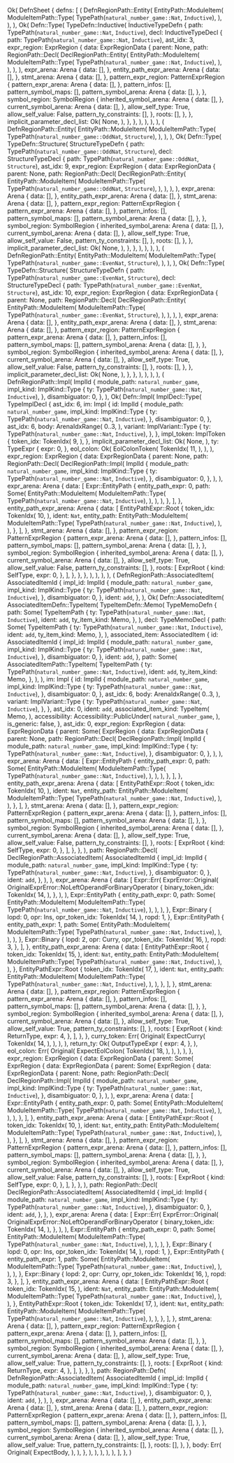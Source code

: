 Ok(
    DefnSheet {
        defns: [
            (
                DefnRegionPath::Entity(
                    EntityPath::ModuleItem(
                        ModuleItemPath::Type(
                            TypePath(`natural_number_game::Nat`, `Inductive`),
                        ),
                    ),
                ),
                Ok(
                    Defn::Type(
                        TypeDefn::Inductive(
                            InductiveTypeDefn {
                                path: TypePath(`natural_number_game::Nat`, `Inductive`),
                                decl: InductiveTypeDecl {
                                    path: TypePath(`natural_number_game::Nat`, `Inductive`),
                                    ast_idx: 3,
                                    expr_region: ExprRegion {
                                        data: ExprRegionData {
                                            parent: None,
                                            path: RegionPath::Decl(
                                                DeclRegionPath::Entity(
                                                    EntityPath::ModuleItem(
                                                        ModuleItemPath::Type(
                                                            TypePath(`natural_number_game::Nat`, `Inductive`),
                                                        ),
                                                    ),
                                                ),
                                            ),
                                            expr_arena: Arena {
                                                data: [],
                                            },
                                            entity_path_expr_arena: Arena {
                                                data: [],
                                            },
                                            stmt_arena: Arena {
                                                data: [],
                                            },
                                            pattern_expr_region: PatternExprRegion {
                                                pattern_expr_arena: Arena {
                                                    data: [],
                                                },
                                                pattern_infos: [],
                                                pattern_symbol_maps: [],
                                                pattern_symbol_arena: Arena {
                                                    data: [],
                                                },
                                            },
                                            symbol_region: SymbolRegion {
                                                inherited_symbol_arena: Arena {
                                                    data: [],
                                                },
                                                current_symbol_arena: Arena {
                                                    data: [],
                                                },
                                                allow_self_type: True,
                                                allow_self_value: False,
                                                pattern_ty_constraints: [],
                                            },
                                            roots: [],
                                        },
                                    },
                                    implicit_parameter_decl_list: Ok(
                                        None,
                                    ),
                                },
                            },
                        ),
                    ),
                ),
            ),
            (
                DefnRegionPath::Entity(
                    EntityPath::ModuleItem(
                        ModuleItemPath::Type(
                            TypePath(`natural_number_game::OddNat`, `Structure`),
                        ),
                    ),
                ),
                Ok(
                    Defn::Type(
                        TypeDefn::Structure(
                            StructureTypeDefn {
                                path: TypePath(`natural_number_game::OddNat`, `Structure`),
                                decl: StructureTypeDecl {
                                    path: TypePath(`natural_number_game::OddNat`, `Structure`),
                                    ast_idx: 9,
                                    expr_region: ExprRegion {
                                        data: ExprRegionData {
                                            parent: None,
                                            path: RegionPath::Decl(
                                                DeclRegionPath::Entity(
                                                    EntityPath::ModuleItem(
                                                        ModuleItemPath::Type(
                                                            TypePath(`natural_number_game::OddNat`, `Structure`),
                                                        ),
                                                    ),
                                                ),
                                            ),
                                            expr_arena: Arena {
                                                data: [],
                                            },
                                            entity_path_expr_arena: Arena {
                                                data: [],
                                            },
                                            stmt_arena: Arena {
                                                data: [],
                                            },
                                            pattern_expr_region: PatternExprRegion {
                                                pattern_expr_arena: Arena {
                                                    data: [],
                                                },
                                                pattern_infos: [],
                                                pattern_symbol_maps: [],
                                                pattern_symbol_arena: Arena {
                                                    data: [],
                                                },
                                            },
                                            symbol_region: SymbolRegion {
                                                inherited_symbol_arena: Arena {
                                                    data: [],
                                                },
                                                current_symbol_arena: Arena {
                                                    data: [],
                                                },
                                                allow_self_type: True,
                                                allow_self_value: False,
                                                pattern_ty_constraints: [],
                                            },
                                            roots: [],
                                        },
                                    },
                                    implicit_parameter_decl_list: Ok(
                                        None,
                                    ),
                                },
                            },
                        ),
                    ),
                ),
            ),
            (
                DefnRegionPath::Entity(
                    EntityPath::ModuleItem(
                        ModuleItemPath::Type(
                            TypePath(`natural_number_game::EvenNat`, `Structure`),
                        ),
                    ),
                ),
                Ok(
                    Defn::Type(
                        TypeDefn::Structure(
                            StructureTypeDefn {
                                path: TypePath(`natural_number_game::EvenNat`, `Structure`),
                                decl: StructureTypeDecl {
                                    path: TypePath(`natural_number_game::EvenNat`, `Structure`),
                                    ast_idx: 10,
                                    expr_region: ExprRegion {
                                        data: ExprRegionData {
                                            parent: None,
                                            path: RegionPath::Decl(
                                                DeclRegionPath::Entity(
                                                    EntityPath::ModuleItem(
                                                        ModuleItemPath::Type(
                                                            TypePath(`natural_number_game::EvenNat`, `Structure`),
                                                        ),
                                                    ),
                                                ),
                                            ),
                                            expr_arena: Arena {
                                                data: [],
                                            },
                                            entity_path_expr_arena: Arena {
                                                data: [],
                                            },
                                            stmt_arena: Arena {
                                                data: [],
                                            },
                                            pattern_expr_region: PatternExprRegion {
                                                pattern_expr_arena: Arena {
                                                    data: [],
                                                },
                                                pattern_infos: [],
                                                pattern_symbol_maps: [],
                                                pattern_symbol_arena: Arena {
                                                    data: [],
                                                },
                                            },
                                            symbol_region: SymbolRegion {
                                                inherited_symbol_arena: Arena {
                                                    data: [],
                                                },
                                                current_symbol_arena: Arena {
                                                    data: [],
                                                },
                                                allow_self_type: True,
                                                allow_self_value: False,
                                                pattern_ty_constraints: [],
                                            },
                                            roots: [],
                                        },
                                    },
                                    implicit_parameter_decl_list: Ok(
                                        None,
                                    ),
                                },
                            },
                        ),
                    ),
                ),
            ),
            (
                DefnRegionPath::Impl(
                    ImplId {
                        module_path: `natural_number_game`,
                        impl_kind: ImplKind::Type {
                            ty: TypePath(`natural_number_game::Nat`, `Inductive`),
                        },
                        disambiguator: 0,
                    },
                ),
                Ok(
                    Defn::Impl(
                        ImplDecl::Type(
                            TypeImplDecl {
                                ast_idx: 6,
                                im: Impl {
                                    id: ImplId {
                                        module_path: `natural_number_game`,
                                        impl_kind: ImplKind::Type {
                                            ty: TypePath(`natural_number_game::Nat`, `Inductive`),
                                        },
                                        disambiguator: 0,
                                    },
                                    ast_idx: 6,
                                    body: ArenaIdxRange(
                                        0..3,
                                    ),
                                    variant: ImplVariant::Type {
                                        ty: TypePath(`natural_number_game::Nat`, `Inductive`),
                                    },
                                },
                                impl_token: ImplToken {
                                    token_idx: TokenIdx(
                                        9,
                                    ),
                                },
                                implicit_parameter_decl_list: Ok(
                                    None,
                                ),
                                ty: TypeExpr {
                                    expr: 0,
                                },
                                eol_colon: Ok(
                                    EolColonToken(
                                        TokenIdx(
                                            11,
                                        ),
                                    ),
                                ),
                                expr_region: ExprRegion {
                                    data: ExprRegionData {
                                        parent: None,
                                        path: RegionPath::Decl(
                                            DeclRegionPath::Impl(
                                                ImplId {
                                                    module_path: `natural_number_game`,
                                                    impl_kind: ImplKind::Type {
                                                        ty: TypePath(`natural_number_game::Nat`, `Inductive`),
                                                    },
                                                    disambiguator: 0,
                                                },
                                            ),
                                        ),
                                        expr_arena: Arena {
                                            data: [
                                                Expr::EntityPath {
                                                    entity_path_expr: 0,
                                                    path: Some(
                                                        EntityPath::ModuleItem(
                                                            ModuleItemPath::Type(
                                                                TypePath(`natural_number_game::Nat`, `Inductive`),
                                                            ),
                                                        ),
                                                    ),
                                                },
                                            ],
                                        },
                                        entity_path_expr_arena: Arena {
                                            data: [
                                                EntityPathExpr::Root {
                                                    token_idx: TokenIdx(
                                                        10,
                                                    ),
                                                    ident: `Nat`,
                                                    entity_path: EntityPath::ModuleItem(
                                                        ModuleItemPath::Type(
                                                            TypePath(`natural_number_game::Nat`, `Inductive`),
                                                        ),
                                                    ),
                                                },
                                            ],
                                        },
                                        stmt_arena: Arena {
                                            data: [],
                                        },
                                        pattern_expr_region: PatternExprRegion {
                                            pattern_expr_arena: Arena {
                                                data: [],
                                            },
                                            pattern_infos: [],
                                            pattern_symbol_maps: [],
                                            pattern_symbol_arena: Arena {
                                                data: [],
                                            },
                                        },
                                        symbol_region: SymbolRegion {
                                            inherited_symbol_arena: Arena {
                                                data: [],
                                            },
                                            current_symbol_arena: Arena {
                                                data: [],
                                            },
                                            allow_self_type: True,
                                            allow_self_value: False,
                                            pattern_ty_constraints: [],
                                        },
                                        roots: [
                                            ExprRoot {
                                                kind: SelfType,
                                                expr: 0,
                                            },
                                        ],
                                    },
                                },
                            },
                        ),
                    ),
                ),
            ),
            (
                DefnRegionPath::AssociatedItem(
                    AssociatedItemId {
                        impl_id: ImplId {
                            module_path: `natural_number_game`,
                            impl_kind: ImplKind::Type {
                                ty: TypePath(`natural_number_game::Nat`, `Inductive`),
                            },
                            disambiguator: 0,
                        },
                        ident: `add`,
                    },
                ),
                Ok(
                    Defn::AssociatedItem(
                        AssociatedItemDefn::TypeItem(
                            TypeItemDefn::Memo(
                                TypeMemoDefn {
                                    path: Some(
                                        TypeItemPath {
                                            ty: TypePath(`natural_number_game::Nat`, `Inductive`),
                                            ident: `add`,
                                            ty_item_kind: Memo,
                                        },
                                    ),
                                    decl: TypeMemoDecl {
                                        path: Some(
                                            TypeItemPath {
                                                ty: TypePath(`natural_number_game::Nat`, `Inductive`),
                                                ident: `add`,
                                                ty_item_kind: Memo,
                                            },
                                        ),
                                        associated_item: AssociatedItem {
                                            id: AssociatedItemId {
                                                impl_id: ImplId {
                                                    module_path: `natural_number_game`,
                                                    impl_kind: ImplKind::Type {
                                                        ty: TypePath(`natural_number_game::Nat`, `Inductive`),
                                                    },
                                                    disambiguator: 0,
                                                },
                                                ident: `add`,
                                            },
                                            path: Some(
                                                AssociatedItemPath::TypeItem(
                                                    TypeItemPath {
                                                        ty: TypePath(`natural_number_game::Nat`, `Inductive`),
                                                        ident: `add`,
                                                        ty_item_kind: Memo,
                                                    },
                                                ),
                                            ),
                                            im: Impl {
                                                id: ImplId {
                                                    module_path: `natural_number_game`,
                                                    impl_kind: ImplKind::Type {
                                                        ty: TypePath(`natural_number_game::Nat`, `Inductive`),
                                                    },
                                                    disambiguator: 0,
                                                },
                                                ast_idx: 6,
                                                body: ArenaIdxRange(
                                                    0..3,
                                                ),
                                                variant: ImplVariant::Type {
                                                    ty: TypePath(`natural_number_game::Nat`, `Inductive`),
                                                },
                                            },
                                            ast_idx: 0,
                                            ident: `add`,
                                            associated_item_kind: TypeItem(
                                                Memo,
                                            ),
                                            accessibility: Accessibility::PublicUnder(
                                                `natural_number_game`,
                                            ),
                                            is_generic: false,
                                        },
                                        ast_idx: 0,
                                        expr_region: ExprRegion {
                                            data: ExprRegionData {
                                                parent: Some(
                                                    ExprRegion {
                                                        data: ExprRegionData {
                                                            parent: None,
                                                            path: RegionPath::Decl(
                                                                DeclRegionPath::Impl(
                                                                    ImplId {
                                                                        module_path: `natural_number_game`,
                                                                        impl_kind: ImplKind::Type {
                                                                            ty: TypePath(`natural_number_game::Nat`, `Inductive`),
                                                                        },
                                                                        disambiguator: 0,
                                                                    },
                                                                ),
                                                            ),
                                                            expr_arena: Arena {
                                                                data: [
                                                                    Expr::EntityPath {
                                                                        entity_path_expr: 0,
                                                                        path: Some(
                                                                            EntityPath::ModuleItem(
                                                                                ModuleItemPath::Type(
                                                                                    TypePath(`natural_number_game::Nat`, `Inductive`),
                                                                                ),
                                                                            ),
                                                                        ),
                                                                    },
                                                                ],
                                                            },
                                                            entity_path_expr_arena: Arena {
                                                                data: [
                                                                    EntityPathExpr::Root {
                                                                        token_idx: TokenIdx(
                                                                            10,
                                                                        ),
                                                                        ident: `Nat`,
                                                                        entity_path: EntityPath::ModuleItem(
                                                                            ModuleItemPath::Type(
                                                                                TypePath(`natural_number_game::Nat`, `Inductive`),
                                                                            ),
                                                                        ),
                                                                    },
                                                                ],
                                                            },
                                                            stmt_arena: Arena {
                                                                data: [],
                                                            },
                                                            pattern_expr_region: PatternExprRegion {
                                                                pattern_expr_arena: Arena {
                                                                    data: [],
                                                                },
                                                                pattern_infos: [],
                                                                pattern_symbol_maps: [],
                                                                pattern_symbol_arena: Arena {
                                                                    data: [],
                                                                },
                                                            },
                                                            symbol_region: SymbolRegion {
                                                                inherited_symbol_arena: Arena {
                                                                    data: [],
                                                                },
                                                                current_symbol_arena: Arena {
                                                                    data: [],
                                                                },
                                                                allow_self_type: True,
                                                                allow_self_value: False,
                                                                pattern_ty_constraints: [],
                                                            },
                                                            roots: [
                                                                ExprRoot {
                                                                    kind: SelfType,
                                                                    expr: 0,
                                                                },
                                                            ],
                                                        },
                                                    },
                                                ),
                                                path: RegionPath::Decl(
                                                    DeclRegionPath::AssociatedItem(
                                                        AssociatedItemId {
                                                            impl_id: ImplId {
                                                                module_path: `natural_number_game`,
                                                                impl_kind: ImplKind::Type {
                                                                    ty: TypePath(`natural_number_game::Nat`, `Inductive`),
                                                                },
                                                                disambiguator: 0,
                                                            },
                                                            ident: `add`,
                                                        },
                                                    ),
                                                ),
                                                expr_arena: Arena {
                                                    data: [
                                                        Expr::Err(
                                                            ExprError::Original(
                                                                OriginalExprError::NoLeftOperandForBinaryOperator {
                                                                    binary_token_idx: TokenIdx(
                                                                        14,
                                                                    ),
                                                                },
                                                            ),
                                                        ),
                                                        Expr::EntityPath {
                                                            entity_path_expr: 0,
                                                            path: Some(
                                                                EntityPath::ModuleItem(
                                                                    ModuleItemPath::Type(
                                                                        TypePath(`natural_number_game::Nat`, `Inductive`),
                                                                    ),
                                                                ),
                                                            ),
                                                        },
                                                        Expr::Binary {
                                                            lopd: 0,
                                                            opr: Ins,
                                                            opr_token_idx: TokenIdx(
                                                                14,
                                                            ),
                                                            ropd: 1,
                                                        },
                                                        Expr::EntityPath {
                                                            entity_path_expr: 1,
                                                            path: Some(
                                                                EntityPath::ModuleItem(
                                                                    ModuleItemPath::Type(
                                                                        TypePath(`natural_number_game::Nat`, `Inductive`),
                                                                    ),
                                                                ),
                                                            ),
                                                        },
                                                        Expr::Binary {
                                                            lopd: 2,
                                                            opr: Curry,
                                                            opr_token_idx: TokenIdx(
                                                                16,
                                                            ),
                                                            ropd: 3,
                                                        },
                                                    ],
                                                },
                                                entity_path_expr_arena: Arena {
                                                    data: [
                                                        EntityPathExpr::Root {
                                                            token_idx: TokenIdx(
                                                                15,
                                                            ),
                                                            ident: `Nat`,
                                                            entity_path: EntityPath::ModuleItem(
                                                                ModuleItemPath::Type(
                                                                    TypePath(`natural_number_game::Nat`, `Inductive`),
                                                                ),
                                                            ),
                                                        },
                                                        EntityPathExpr::Root {
                                                            token_idx: TokenIdx(
                                                                17,
                                                            ),
                                                            ident: `Nat`,
                                                            entity_path: EntityPath::ModuleItem(
                                                                ModuleItemPath::Type(
                                                                    TypePath(`natural_number_game::Nat`, `Inductive`),
                                                                ),
                                                            ),
                                                        },
                                                    ],
                                                },
                                                stmt_arena: Arena {
                                                    data: [],
                                                },
                                                pattern_expr_region: PatternExprRegion {
                                                    pattern_expr_arena: Arena {
                                                        data: [],
                                                    },
                                                    pattern_infos: [],
                                                    pattern_symbol_maps: [],
                                                    pattern_symbol_arena: Arena {
                                                        data: [],
                                                    },
                                                },
                                                symbol_region: SymbolRegion {
                                                    inherited_symbol_arena: Arena {
                                                        data: [],
                                                    },
                                                    current_symbol_arena: Arena {
                                                        data: [],
                                                    },
                                                    allow_self_type: True,
                                                    allow_self_value: True,
                                                    pattern_ty_constraints: [],
                                                },
                                                roots: [
                                                    ExprRoot {
                                                        kind: ReturnType,
                                                        expr: 4,
                                                    },
                                                ],
                                            },
                                        },
                                        curry_token: Err(
                                            Original(
                                                ExpectCurry(
                                                    TokenIdx(
                                                        14,
                                                    ),
                                                ),
                                            ),
                                        ),
                                        return_ty: Ok(
                                            OutputTypeExpr {
                                                expr: 4,
                                            },
                                        ),
                                        eol_colon: Err(
                                            Original(
                                                ExpectEolColon(
                                                    TokenIdx(
                                                        18,
                                                    ),
                                                ),
                                            ),
                                        ),
                                    },
                                    expr_region: ExprRegion {
                                        data: ExprRegionData {
                                            parent: Some(
                                                ExprRegion {
                                                    data: ExprRegionData {
                                                        parent: Some(
                                                            ExprRegion {
                                                                data: ExprRegionData {
                                                                    parent: None,
                                                                    path: RegionPath::Decl(
                                                                        DeclRegionPath::Impl(
                                                                            ImplId {
                                                                                module_path: `natural_number_game`,
                                                                                impl_kind: ImplKind::Type {
                                                                                    ty: TypePath(`natural_number_game::Nat`, `Inductive`),
                                                                                },
                                                                                disambiguator: 0,
                                                                            },
                                                                        ),
                                                                    ),
                                                                    expr_arena: Arena {
                                                                        data: [
                                                                            Expr::EntityPath {
                                                                                entity_path_expr: 0,
                                                                                path: Some(
                                                                                    EntityPath::ModuleItem(
                                                                                        ModuleItemPath::Type(
                                                                                            TypePath(`natural_number_game::Nat`, `Inductive`),
                                                                                        ),
                                                                                    ),
                                                                                ),
                                                                            },
                                                                        ],
                                                                    },
                                                                    entity_path_expr_arena: Arena {
                                                                        data: [
                                                                            EntityPathExpr::Root {
                                                                                token_idx: TokenIdx(
                                                                                    10,
                                                                                ),
                                                                                ident: `Nat`,
                                                                                entity_path: EntityPath::ModuleItem(
                                                                                    ModuleItemPath::Type(
                                                                                        TypePath(`natural_number_game::Nat`, `Inductive`),
                                                                                    ),
                                                                                ),
                                                                            },
                                                                        ],
                                                                    },
                                                                    stmt_arena: Arena {
                                                                        data: [],
                                                                    },
                                                                    pattern_expr_region: PatternExprRegion {
                                                                        pattern_expr_arena: Arena {
                                                                            data: [],
                                                                        },
                                                                        pattern_infos: [],
                                                                        pattern_symbol_maps: [],
                                                                        pattern_symbol_arena: Arena {
                                                                            data: [],
                                                                        },
                                                                    },
                                                                    symbol_region: SymbolRegion {
                                                                        inherited_symbol_arena: Arena {
                                                                            data: [],
                                                                        },
                                                                        current_symbol_arena: Arena {
                                                                            data: [],
                                                                        },
                                                                        allow_self_type: True,
                                                                        allow_self_value: False,
                                                                        pattern_ty_constraints: [],
                                                                    },
                                                                    roots: [
                                                                        ExprRoot {
                                                                            kind: SelfType,
                                                                            expr: 0,
                                                                        },
                                                                    ],
                                                                },
                                                            },
                                                        ),
                                                        path: RegionPath::Decl(
                                                            DeclRegionPath::AssociatedItem(
                                                                AssociatedItemId {
                                                                    impl_id: ImplId {
                                                                        module_path: `natural_number_game`,
                                                                        impl_kind: ImplKind::Type {
                                                                            ty: TypePath(`natural_number_game::Nat`, `Inductive`),
                                                                        },
                                                                        disambiguator: 0,
                                                                    },
                                                                    ident: `add`,
                                                                },
                                                            ),
                                                        ),
                                                        expr_arena: Arena {
                                                            data: [
                                                                Expr::Err(
                                                                    ExprError::Original(
                                                                        OriginalExprError::NoLeftOperandForBinaryOperator {
                                                                            binary_token_idx: TokenIdx(
                                                                                14,
                                                                            ),
                                                                        },
                                                                    ),
                                                                ),
                                                                Expr::EntityPath {
                                                                    entity_path_expr: 0,
                                                                    path: Some(
                                                                        EntityPath::ModuleItem(
                                                                            ModuleItemPath::Type(
                                                                                TypePath(`natural_number_game::Nat`, `Inductive`),
                                                                            ),
                                                                        ),
                                                                    ),
                                                                },
                                                                Expr::Binary {
                                                                    lopd: 0,
                                                                    opr: Ins,
                                                                    opr_token_idx: TokenIdx(
                                                                        14,
                                                                    ),
                                                                    ropd: 1,
                                                                },
                                                                Expr::EntityPath {
                                                                    entity_path_expr: 1,
                                                                    path: Some(
                                                                        EntityPath::ModuleItem(
                                                                            ModuleItemPath::Type(
                                                                                TypePath(`natural_number_game::Nat`, `Inductive`),
                                                                            ),
                                                                        ),
                                                                    ),
                                                                },
                                                                Expr::Binary {
                                                                    lopd: 2,
                                                                    opr: Curry,
                                                                    opr_token_idx: TokenIdx(
                                                                        16,
                                                                    ),
                                                                    ropd: 3,
                                                                },
                                                            ],
                                                        },
                                                        entity_path_expr_arena: Arena {
                                                            data: [
                                                                EntityPathExpr::Root {
                                                                    token_idx: TokenIdx(
                                                                        15,
                                                                    ),
                                                                    ident: `Nat`,
                                                                    entity_path: EntityPath::ModuleItem(
                                                                        ModuleItemPath::Type(
                                                                            TypePath(`natural_number_game::Nat`, `Inductive`),
                                                                        ),
                                                                    ),
                                                                },
                                                                EntityPathExpr::Root {
                                                                    token_idx: TokenIdx(
                                                                        17,
                                                                    ),
                                                                    ident: `Nat`,
                                                                    entity_path: EntityPath::ModuleItem(
                                                                        ModuleItemPath::Type(
                                                                            TypePath(`natural_number_game::Nat`, `Inductive`),
                                                                        ),
                                                                    ),
                                                                },
                                                            ],
                                                        },
                                                        stmt_arena: Arena {
                                                            data: [],
                                                        },
                                                        pattern_expr_region: PatternExprRegion {
                                                            pattern_expr_arena: Arena {
                                                                data: [],
                                                            },
                                                            pattern_infos: [],
                                                            pattern_symbol_maps: [],
                                                            pattern_symbol_arena: Arena {
                                                                data: [],
                                                            },
                                                        },
                                                        symbol_region: SymbolRegion {
                                                            inherited_symbol_arena: Arena {
                                                                data: [],
                                                            },
                                                            current_symbol_arena: Arena {
                                                                data: [],
                                                            },
                                                            allow_self_type: True,
                                                            allow_self_value: True,
                                                            pattern_ty_constraints: [],
                                                        },
                                                        roots: [
                                                            ExprRoot {
                                                                kind: ReturnType,
                                                                expr: 4,
                                                            },
                                                        ],
                                                    },
                                                },
                                            ),
                                            path: RegionPath::Defn(
                                                DefnRegionPath::AssociatedItem(
                                                    AssociatedItemId {
                                                        impl_id: ImplId {
                                                            module_path: `natural_number_game`,
                                                            impl_kind: ImplKind::Type {
                                                                ty: TypePath(`natural_number_game::Nat`, `Inductive`),
                                                            },
                                                            disambiguator: 0,
                                                        },
                                                        ident: `add`,
                                                    },
                                                ),
                                            ),
                                            expr_arena: Arena {
                                                data: [],
                                            },
                                            entity_path_expr_arena: Arena {
                                                data: [],
                                            },
                                            stmt_arena: Arena {
                                                data: [],
                                            },
                                            pattern_expr_region: PatternExprRegion {
                                                pattern_expr_arena: Arena {
                                                    data: [],
                                                },
                                                pattern_infos: [],
                                                pattern_symbol_maps: [],
                                                pattern_symbol_arena: Arena {
                                                    data: [],
                                                },
                                            },
                                            symbol_region: SymbolRegion {
                                                inherited_symbol_arena: Arena {
                                                    data: [],
                                                },
                                                current_symbol_arena: Arena {
                                                    data: [],
                                                },
                                                allow_self_type: True,
                                                allow_self_value: True,
                                                pattern_ty_constraints: [],
                                            },
                                            roots: [],
                                        },
                                    },
                                    body: Err(
                                        Original(
                                            ExpectBody,
                                        ),
                                    ),
                                },
                            ),
                        ),
                    ),
                ),
            ),
        ],
    },
)